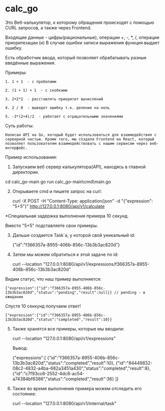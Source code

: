 # calc_go

Это Веб-калькулятор, к которому обращения происходят с помощью CURL запросов, а также через Frontend.

Входящие данные - цифры(рациональные), операции +, -, *, /, операции приоритезации (и) В случае ошибки записи выражения функция выдает ошибку.

Есть обработчик ввода, который позволяет обрабатывать разные введённые выражения.

Примеры:

    1. 1 + 1  - с пробелами

    2. (1 + 1) + 1  - c скобками

    3. 2+2*2  - расставлять приоритет вычислений

    4. 2 / 0  - выведет ошибку т.к. деление на ноль

    5. -3*(2+4)/2  - работает с отрицательными значениями


Суть работы:

    Написан API на Go, который будет использоваться для взаимодействия с серверной частью. Кроме того, мы создали Frontend на React, который позволяет пользователям взаимодействовать с нашим сервисом через веб-интерфейс.

Пример использования:

1. Запускаем веб сервер калькулятора(API), находясь в главной директории.

cd calc_go-main
go run calc_go-main\cmd\main.go

2. Открываете cmd и пишете запрос на curl: 

    curl -X POST -H "Content-Type: application/json" -d "{\"expression\": \"5+5\"}" http://127.0.0.1:8080/api/v1/calculate

*Специальная задержка выполнения примера 10 секунд.

Вместо "5+5" подставляете свои примеры.

3. Дальше создается Task`a, у которой свой уникальный id:

    {"id":"f366357a-8955-406b-856c-13b3b3ac820d"}

4. Затем мы можем обратиться к этой задаче по id:

    curl --location "127.0.0.1:8080/api/v1/expressions/f366357a-8955-406b-856c-13b3b3ac820d"

Видим статус, что наш пример выполняется:

    {"expression":{"id":"f366357a-8955-406b-856c-13b3b3ac820d","status":"pending","result":null}} // pending - в ожидании

Спустя 10 секкунд получаем ответ!

    {"expression":{"id":"f366357a-8955-406b-856c-13b3b3ac820d","status":"completed","result":10}}

5. Также хранятся все примеры, которые мы вводили: 

    curl --location "127.0.0.1:8080/api/v1/expressions"

    Вывод:

    {"expressions":[
        {"id":"f366357a-8955-406b-856c-13b3b3ac820d","status":"completed","result":10},
        {"id":"84449832-08c2-4832-a4ba-682a3451a430","status":"completed","result":8},
        {"id":"c7f93cc6-2552-4dc8-ac54-a74384bf6386","status":"completed","result":36}
    ]}
6. Также во время выполнения примера можем отследить его состояние:
    
    curl --location "127.0.0.1:8080/api/v1/internal/task"